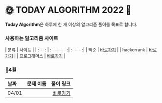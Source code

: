 # 🌞 TODAY ALGORITHM 2022 🌝

**Today Algorithm**은 하루에 한 개 이상의 알고리즘 풀이를 목표로 합니다.

### 사용하는 알고리즘 사이트

| 분류 | 사이트 |
| :---: | :--------:| :-----:|
| 백준 | [바로가기](https://www.acmicpc.net/) |
| hackerrank | [바로가기](https://www.hackerrank.com/) |
| 프로그래머스 | [바로가기](https://www.hackerrank.com/) |

### 🚩4월

| 날짜 | 문제 이름 | 풀이 링크 |
| :--- |   :---:   |  --------:|
| 04/01 | []()  |  [바로가기]()  |

